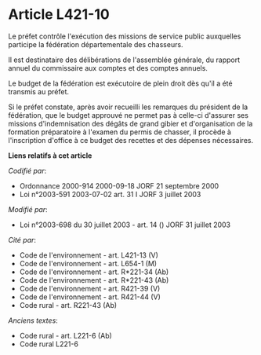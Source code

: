 # Article L421-10

Le préfet contrôle l'exécution des missions de service public auxquelles participe la fédération départementale des
chasseurs.

Il est destinataire des délibérations de l'assemblée générale, du rapport annuel du commissaire aux comptes et des comptes
annuels.

Le budget de la fédération est exécutoire de plein droit dès qu'il a été transmis au préfet.

Si le préfet constate, après avoir recueilli les remarques du président de la fédération, que le budget approuvé ne permet
pas à celle-ci d'assurer ses missions d'indemnisation des dégâts de grand gibier et d'organisation de la formation
préparatoire à l'examen du permis de chasser, il procède à l'inscription d'office à ce budget des recettes et des dépenses
nécessaires.

**Liens relatifs à cet article**

_Codifié par_:

  - Ordonnance 2000-914 2000-09-18 JORF 21 septembre 2000
  - Loi n°2003-591 2003-07-02 art. 31 I JORF 3 juillet 2003

_Modifié par_:

  - Loi n°2003-698 du 30 juillet 2003 - art. 14 () JORF 31 juillet 2003

_Cité par_:

  - Code de l'environnement - art. L421-13 (V)
  - Code de l'environnement - art. L654-1 (M)
  - Code de l'environnement - art. R*221-34 (Ab)
  - Code de l'environnement - art. R*221-43 (Ab)
  - Code de l'environnement - art. R421-39 (V)
  - Code de l'environnement - art. R421-44 (V)
  - Code rural - art. R221-43 (Ab)

_Anciens textes_:

  - Code rural - art. L221-6 (Ab)
  - Code rural L221-6
